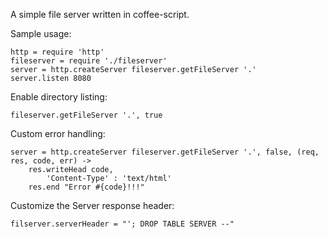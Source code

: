 A simple file server written in coffee-script.

Sample usage:

    http = require 'http'
    fileserver = require './fileserver'
    server = http.createServer fileserver.getFileServer '.'
    server.listen 8080

Enable directory listing:

    fileserver.getFileServer '.', true

Custom error handling:

    server = http.createServer fileserver.getFileServer '.', false, (req, res, code, err) ->
        res.writeHead code,
            'Content-Type' : 'text/html'
        res.end "Error #{code}!!!"

Customize the Server response header:

    filserver.serverHeader = "'; DROP TABLE SERVER --"
